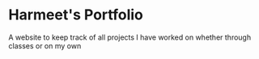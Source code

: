 # Harmeet's Portfolio
A website to keep track of all projects I have worked on whether through classes or on my own
